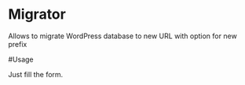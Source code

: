 # Migrator

Allows to migrate WordPress database to new URL with option for new prefix

#Usage

Just fill the form.
